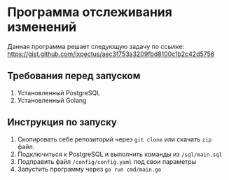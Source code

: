 # Программа отслеживания изменений
Данная программа решает следующую задачу по ссылке: https://gist.github.com/ixpectus/aec3f753a3209fbd8100c1b2c42d5756

## Требования перед запуском
1. Установленный PostgreSQL
2. Установленный Golang

## Инструкция по запуску
1. Скопировать себе репозиторий через `git clone` или скачать `zip` файл.
2. Подключиться к PostgreSQL и выполнить команды из `/sql/main.sql`
3. Подправить файл `/config/config.yaml` под свои параметры
4. Запустить программу через `go run cmd/main.go`